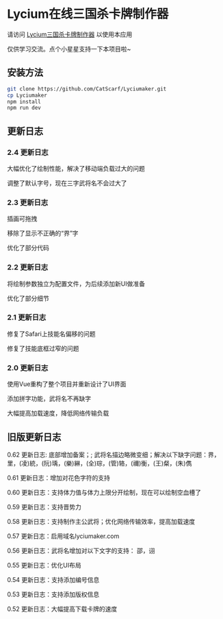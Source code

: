 # Lycium在线三国杀卡牌制作器

请访问 [Lycium三国杀卡牌制作器](https://lyciumaker.com/) 以使用本应用

仅供学习交流。点个小星星支持一下本项目啦~

## 安装方法

```bash
git clone https://github.com/CatScarf/Lyciumaker.git
cp Lyciumaker
npm install
npm run dev
```

## 更新日志

### 2.4 更新日志

大幅优化了绘制性能，解决了移动端负载过大的问题

调整了默认字号，现在三字武将名不会过大了

### 2.3 更新日志

插画可拖拽

移除了显示不正确的“界”字

优化了部分代码

### 2.2 更新日志

将绘制参数独立为配置文件，为后续添加新UI做准备

优化了部分细节

### 2.1 更新日志

修复了Safari上技能名偏移的问题

修复了技能底框过窄的问题

### 2.0 更新日志

使用Vue重构了整个项目并重新设计了UI界面

添加拼字功能，武将名不再缺字

大幅提高加载速度，降低网络传输负载

## 旧版更新日志

0.62 更新日志: 底部增加备案；; 武将名描边略微变细；解决以下缺字问题：界，里，(凌)統，(阮)瑀，(樂)綝，(全)琮，(管)辂，(禰)衡，(王)粲，(朱)儁

0.61 更新日志：增加对花色字符的支持

0.60 更新日志：支持体力值与体力上限分开绘制，现在可以绘制空血槽了

0.59 更新日志：支持晋势力

0.58 更新日志：支持制作主公武将；优化网络传输效率，提高加载速度

0.57 更新日志：启用域名lyciumaker.com

0.56 更新日志：武将名增加对以下文字的支持： 邵，诩

0.55 更新日志：优化UI布局

0.54 更新日志：支持添加编号信息

0.53 更新日志：支持添加版权信息

0.52 更新日志：大幅提高下载卡牌的速度